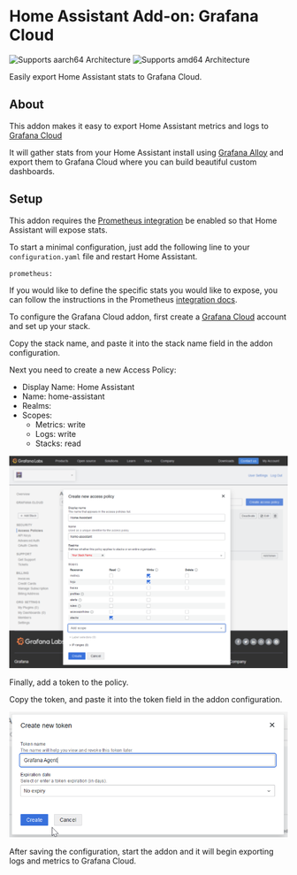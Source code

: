 # Home Assistant Add-on: Grafana Cloud

![Supports aarch64 Architecture][aarch64-shield]
![Supports amd64 Architecture][amd64-shield]

Easily export Home Assistant stats to Grafana Cloud.

## About

This addon makes it easy to export Home Assistant metrics and logs to [Grafana Cloud][grafana-cloud]

It will gather stats from your Home Assistant install using [Grafana Alloy][grafana-alloy] and export them to Grafana Cloud where you can build beautiful custom dashboards.

## Setup

This addon requires the [Prometheus integration](https://www.home-assistant.io/integrations/prometheus/) be enabled so that Home Assistant will expose stats.

To start a minimal configuration, just add the following line to your `configuration.yaml` file and restart Home Assistant.

```
prometheus:
```

If you would like to define the specific stats you would like to expose, you can follow the instructions in the Prometheus [integration docs](https://www.home-assistant.io/integrations/prometheus/).

To configure the Grafana Cloud addon, first create a [Grafana Cloud][grafana-cloud] account and set up your stack.

Copy the stack name, and paste it into the stack name field in the addon configuration.

Next you need to create a new Access Policy:

- Display Name: Home Assistant
- Name: home-assistant
- Realms: <your stack>
- Scopes:
  - Metrics: write
  - Logs: write
  - Stacks: read

![Create Access Policy](https://github.com/grafana/home-assistant-addons/raw/main/grafana_cloud/images/create-access-policy.png)

Finally, add a token to the policy.

Copy the token, and paste it into the token field in the addon configuration.

![Create Access Token](https://github.com/grafana/home-assistant-addons/raw/main/grafana_cloud/images/create-access-token.png)

After saving the configuration, start the addon and it will begin exporting logs and metrics to Grafana Cloud.

[grafana]: https://grafana.com
[grafana-cloud]: https://grafana.com/products/cloud/
[grafana-alloy]: https://grafana.com/docs/alloy/latest/
[integration]: https://grafana.com/solutions/home-assistant/monitor/
[aarch64-shield]: https://img.shields.io/badge/aarch64-yes-green.svg
[amd64-shield]: https://img.shields.io/badge/amd64-yes-green.svg
